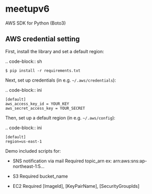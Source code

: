 # meetupv6
AWS SDK for Python (Boto3)

AWS credential setting
-----------
First, install the library and set a default region:

.. code-block:: sh

    $ pip install -r requirements.txt

Next, set up credentials (in e.g. ``~/.aws/credentials``):

.. code-block:: ini

    [default]
    aws_access_key_id = YOUR_KEY
    aws_secret_access_key = YOUR_SECRET

Then, set up a default region (in e.g. ``~/.aws/config``):

.. code-block:: ini

    [default]
    region=us-east-1
    

Demo included scripts for:
   - SNS notification via mail
     Required topic_arn ex: arn:aws:sns:ap-northeast-1:5...
     
   - S3
     Required bucket_name
     
   - EC2
     Required [ImageId], [KeyPairName], [SecurityGroupIds] 
